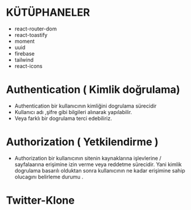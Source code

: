 

# KÜTÜPHANELER  


- react-router-dom  
- react-toastify
- moment
- uuid 
- firebase 
- tailwind
- react-icons



# Authentication ( Kimlik doğrulama)
 - Authentication bir kullanıcının kimliğini dogrulama sürecidir
 - Kullanıcı adı ,şifre gibi bilgileri alınarak yapılabilir. 
 - Veya farklı bir dogrulama terci edebiliriz.


# Authorization ( Yetkilendirme )

- Authorization bir kullanıcının sitenin kaynaklarına işlevlerine / sayfalaarına erişimine izin verme veya reddetme sürecidir. Yani kimlik dogrulama basarılı olduktan sonra kullanıcının ne kadar erişimine sahip olucagını belirleme durumu .


# Twitter-Klone
